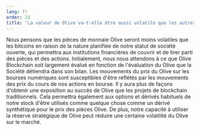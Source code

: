 ```yaml
---
lang: fr
order: 23
title: "La valeur de Olive va-t-elle être aussi volatile que les autres crypto-monnaies?"
---
```


Nous pensons que les pièces de monnaie Olive seront moins volatiles que les bitcoins en raison de la nature planifiée de notre statut de société ouverte, qui permettra aux institutions financières de couvrir et de tirer parti des pièces et des actions. Initialement, nous nous attendons à ce que Olive Blockchain soit largement évalué en fonction de l'évaluation du Olive que la Société détiendra dans son bilan. Les mouvements du prix du Olive sur les bourses numériques sont susceptibles d'être reflétés par les mouvements des prix du cours de nos actions en bourse. Il y aura plus de façons d'obtenir une exposition au succès de Olive que les projets de blockchain traditionnels. Cela permettra également aux options et dérivés habituels de notre stock d'être utilisés comme quelque chose comme un dérivé synthétique pour le prix des pièces Olive. De plus, notre capacité à utiliser la réserve stratégique de Olive peut réduire une certaine volatilité du Olive sur le marché.

